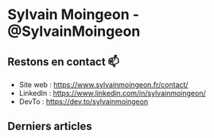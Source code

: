 # Sylvain Moingeon - @SylvainMoingeon

## Restons en contact 📫
* Site web : https://www.sylvainmoingeon.fr/contact/
* LinkedIn : https://www.linkedin.com/in/sylvainmoingeon/
* DevTo : https://dev.to/sylvainmoingeon

## Derniers articles
<!-- BLOG-POST-LIST:START -->
<!-- BLOG-POST-LIST:END -->

<!--
**SylvainMoingeon/SylvainMoingeon** is a ✨ _special_ ✨ repository because its `README.md` (this file) appears on your GitHub profile.

Here are some ideas to get you started:

- 🔭 I’m currently working on ...
- 🌱 I’m currently learning ...
- 👯 I’m looking to collaborate on ...
- 🤔 I’m looking for help with ...
- 💬 Ask me about ...
- 📫 How to reach me: ...
- 😄 Pronouns: ...
- ⚡ Fun fact: ...
-->
